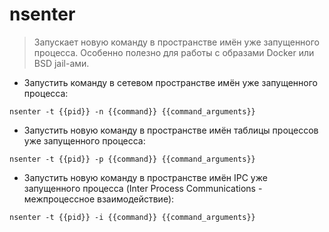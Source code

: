 # nsenter

> Запускает новую команду в пространстве имён уже запущенного процесса.
> Особенно полезно для работы с образами Docker или BSD jail-ами.

- Запустить команду в сетевом пространстве имён уже запущенного процесса:

`nsenter -t {{pid}} -n {{command}} {{command_arguments}}`

- Запустить новую команду в пространстве имён таблицы процессов уже запущенного процесса:

`nsenter -t {{pid}} -p {{command}} {{command_arguments}}`

- Запустить новую команду в пространстве имён IPC уже запущенного процесса (Inter Process Communications - межпроцессное взаимодействие):

`nsenter -t {{pid}} -i {{command}} {{command_arguments}}`
